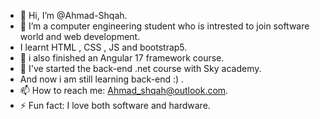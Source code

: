 - 👋 Hi, I’m @Ahmad-Shqah.
- 👀 I’m a computer engineering student who is intrested to join software world and web development.
- I learnt HTML , CSS , JS and bootstrap5.
- 🌱 i also finished an Angular 17 framework course.
- 💞️ I've started the back-end .net course with Sky academy.
- And now i am still learning back-end :) .
- 📫 How to reach me: Ahmad_shqah@outlook.com.
- ⚡ Fun fact: I love both software and hardware.


